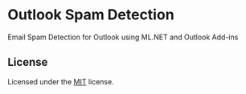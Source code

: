 # Outlook Spam Detection
Email Spam Detection for Outlook using ML.NET and Outlook Add-ins

## License
Licensed under the [MIT](LICENSE) license.
